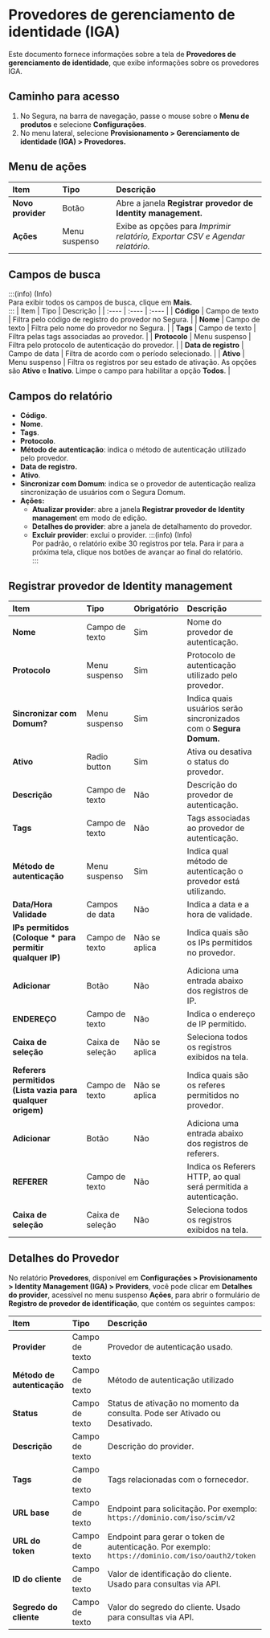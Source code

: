 # Provedores de gerenciamento de identidade (IGA)

Este documento fornece informações sobre a tela de **Provedores de gerenciamento de identidade**, que exibe informações sobre os provedores IGA.

## Caminho para acesso
1. No Segura, na barra de navegação, passe o mouse sobre o **Menu de produtos** e selecione **Configurações**.  
2. No menu lateral, selecione **Provisionamento > Gerenciamento de identidade (IGA) \> Provedores.**

## Menu de ações
| Item | Tipo | Descrição |
| :---- | :---- | :---- |
| **Novo provider** | Botão | Abre a janela **Registrar provedor de Identity management.** |
| **Ações** | Menu suspenso | Exibe as opções para *Imprimir relatório, Exportar CSV e Agendar relatório.* |

## Campos de busca
:::(info) (Info)  
Para exibir todos os campos de busca, clique em **Mais.**  
:::
| Item | Tipo | Descrição |
| :---- | :---- | :---- |
| **Código** | Campo de texto | Filtra pelo código de registro do provedor no Segura. |
| **Nome** | Campo de texto | Filtra pelo nome do provedor no Segura. |
| **Tags** | Campo de texto | Filtra pelas tags associadas ao provedor. |
| **Protocolo** | Menu suspenso | Filtra pelo protocolo de autenticação do provedor. |
| **Data de registro** | Campo de data | Filtra de acordo com o período selecionado. |
| **Ativo** | Menu suspenso | Filtra os registros por seu estado de ativação. As opções são **Ativo** e **Inativo**. Limpe o campo para habilitar a opção **Todos**. |

## Campos do relatório
* **Código**.  
* **Nome**.  
* **Tags**.  
* **Protocolo**.  
* **Método de autenticação**: indica o método de autenticação utilizado pelo provedor.  
* **Data de registro.**  
* **Ativo**.  
* **Sincronizar com Domum**: indica se o provedor de autenticação realiza sincronização de usuários com o Segura Domum.  
* **Ações:**  
  * **Atualizar provider**: abre a janela **Registrar provedor de Identity managemen**t em modo de edição.  
  * **Detalhes do provider**: abre a janela de detalhamento do provedor.  
  * **Excluir provider**: exclui o provider.
:::(info) (Info)  
Por padrão, o relatório exibe 30 registros por tela. Para ir para a próxima tela, clique nos botões de avançar ao final do relatório.  
:::

## Registrar provedor de Identity management
| Item | Tipo | Obrigatório | Descrição |
| :---- | :---- | :---- | :---- |
| **Nome** | Campo de texto | Sim | Nome do provedor de autenticação. |
| **Protocolo** | Menu suspenso | Sim | Protocolo de autenticação utilizado pelo provedor. |
| **Sincronizar com Domum?** | Menu suspenso | Sim | Indica quais usuários serão sincronizados com o **Segura Domum.** |
| **Ativo** | Radio button | Sim | Ativa ou desativa o status do provedor. |
| **Descrição** | Campo de texto | Não | Descrição do provedor de autenticação. |
| **Tags** | Campo de texto | Não | Tags associadas ao provedor de autenticação. |
| **Método de autenticação** | Menu suspenso | Sim | Indica qual método de autenticação o provedor está utilizando. |
| **Data/Hora Validade** | Campos de data | Não | Indica a data e a hora de validade.  |
| **IPs permitidos (Coloque \* para permitir qualquer IP)** | Campo de texto | Não se aplica | Indica quais são os IPs permitidos no provedor. |
| **Adicionar** | Botão | Não | Adiciona uma entrada abaixo dos registros de IP. |
| **ENDEREÇO** | Campo de texto | Não | Indica o endereço de IP permitido. |
| **Caixa de seleção** | Caixa de seleção | Não se aplica | Seleciona todos os registros exibidos na tela. |
| **Referers permitidos (Lista vazia para qualquer origem)** | Campo de texto | Não se aplica | Indica quais são os referes permitidos no provedor. |
| **Adicionar** | Botão | Não | Adiciona uma entrada abaixo dos registros de referers. |
| **REFERER** | Campo de texto | Não | Indica os Referers HTTP, ao qual será permitida a autenticação. |
| **Caixa de seleção** | Caixa de seleção | Não | Seleciona todos os registros exibidos na tela. |

## Detalhes do Provedor

No relatório **Provedores**, disponível em **Configurações \> Provisionamento \> Identity Management (IGA) \> Providers**, você pode clicar em **Detalhes do provider**, acessível no menu suspenso **Ações**, para abrir o formulário de **Registro de provedor de identificação**, que contém os seguintes campos:

| Item | Tipo | Descrição |
| :---- | :---- | :---- |
| **Provider** | Campo de texto | Provedor de autenticação usado. |
| **Método de autenticação** | Campo de texto | Método de autenticação utilizado |
| **Status** | Campo de texto | Status de ativação no momento da consulta. Pode ser Ativado ou Desativado. |
| **Descrição** | Campo de texto | Descrição do provider. |
| **Tags** | Campo de texto | Tags relacionadas com o fornecedor. |
| **URL base** | Campo de texto | Endpoint para solicitação. Por exemplo: `https://dominio.com/iso/scim/v2` |
| **URL do token** | Campo de texto | Endpoint para gerar o token de autenticação. Por exemplo: `https://dominio.com/iso/oauth2/token` |
| **ID do cliente** | Campo de texto | Valor de identificação do cliente. Usado para consultas via API. |
| **Segredo do cliente** | Campo de texto | Valor do segredo do cliente. Usado para consultas via API. |

